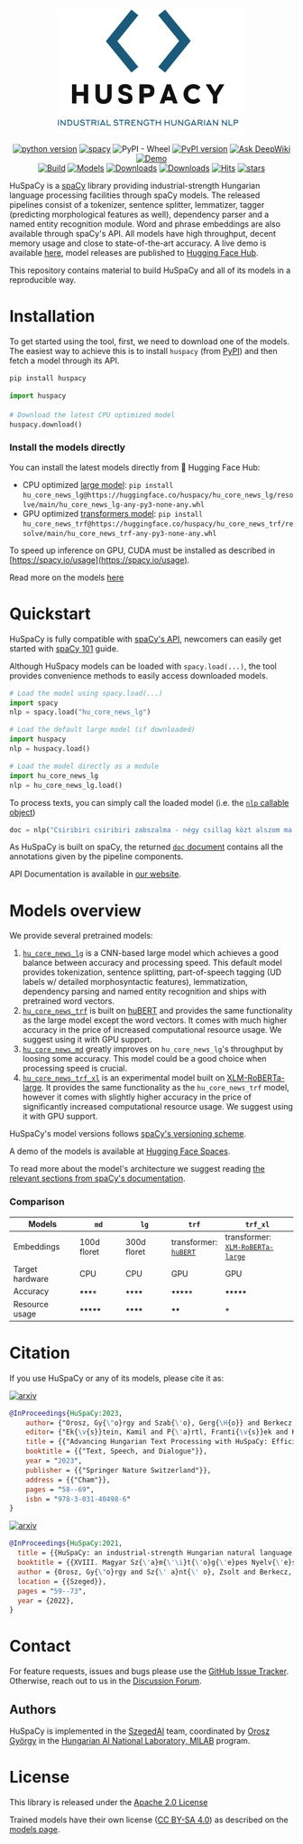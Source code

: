 
# 

<div align="center" markdown>

![project logo](https://raw.githubusercontent.com/huspacy/huspacy/develop/.github/resources/logo.png)


[![python version](https://img.shields.io/badge/Python-%3E=3.7-blue)](https://github.com/huspacy/huspacy)
[![spacy](https://img.shields.io/badge/built%20with-spaCy-09a3d5.svg)](https://spacy.io)
![PyPI - Wheel](https://img.shields.io/pypi/wheel/huspacy)
[![PyPI version](https://badge.fury.io/py/huspacy.svg)](https://pypi.org/project/huspacy/)
[![Ask DeepWiki](https://deepwiki.com/badge.svg)](https://deepwiki.com/huspacy/huspacy)
[![Demo](https://img.shields.io/badge/Try%20the-Demo-important)](https://huggingface.co/spaces/huspacy/demo)
<br/>
[![Build](https://github.com/huspacy/huspacy/actions/workflows/build.yml/badge.svg)](https://github.com/huspacy/huspacy/actions/workflows/build.yml)
[![Models](https://github.com/huspacy/huspacy/actions/workflows/test_models.yml/badge.svg)](https://github.com/huspacy/huspacy/actions/workflows/test_models.yml)
[![Downloads](https://static.pepy.tech/personalized-badge/huspacy?period=month&units=international_system&left_color=grey&right_color=green&left_text=Downloads/month)](https://pepy.tech/project/huspacy)
[![Downloads](https://static.pepy.tech/personalized-badge/huspacy?period=total&units=international_system&left_color=grey&right_color=green&left_text=Downloads)](https://pepy.tech/project/huspacy)
[![Hits](https://hits.seeyoufarm.com/api/count/incr/badge.svg?url=https%3A%2F%2Fgithub.com%2Fhuspacy%2Fhuspacy&count_bg=%2379C83D&title_bg=%23555555&icon=&icon_color=%23E7E7E7&title=hits&edge_flat=true)](https://hits.seeyoufarm.com)
[![stars](https://img.shields.io/github/stars/huspacy/huspacy?style=social)](https://github.com/huspacy/huspacy)
</div>

HuSpaCy is a [spaCy](https://spacy.io) library providing industrial-strength Hungarian language processing facilities through spaCy models. 
The released pipelines consist of a tokenizer, sentence splitter, lemmatizer, tagger (predicting morphological features as well), dependency parser and a named entity recognition module. 
Word and phrase embeddings are also available through spaCy's API.
All models have high throughput, decent memory usage and close to state-of-the-art accuracy. 
A live demo is available [here](https://huggingface.co/spaces/huspacy/demo), model releases are published to [Hugging Face Hub](https://huggingface.co/huspacy/).

This repository contains material to build HuSpaCy and all of its models in a reproducible way.

#  Installation

To get started using the tool, first, we need to download one of the models. The easiest way to achieve this is to install `huspacy` (from [PyPI](https://pypi.org/project/huspacy/)) and then fetch a model through its API.

```bash
pip install huspacy
```

```python
import huspacy

# Download the latest CPU optimized model
huspacy.download()
```

### Install the models directly

You can install the latest models directly from 🤗 Hugging Face Hub:

- CPU optimized [large model](https://huggingface.co/huspacy/hu_core_news_lg): `pip install hu_core_news_lg@https://huggingface.co/huspacy/hu_core_news_lg/resolve/main/hu_core_news_lg-any-py3-none-any.whl`
- GPU optimized [transformers model](https://huggingface.co/huspacy/hu_core_news_trf): `pip install hu_core_news_trf@https://huggingface.co/huspacy/hu_core_news_trf/resolve/main/hu_core_news_trf-any-py3-none-any.whl`

To speed up inference on GPU, CUDA must be installed as described in [https://spacy.io/usage](https://spacy.io/usage).

Read more on the models [here](https://huspacy.github.io/models)

#  Quickstart
HuSpaCy is fully compatible with [spaCy's API](https://spacy.io/api/doc/), newcomers can easily get started with [spaCy 101](https://spacy.io/usage/spacy-101) guide.

Although HuSpacy models can be loaded with `spacy.load(...)`, the tool provides convenience methods to easily access downloaded models.

```python
# Load the model using spacy.load(...)
import spacy
nlp = spacy.load("hu_core_news_lg")
```

```python
# Load the default large model (if downloaded)
import huspacy
nlp = huspacy.load()
```

```python
# Load the model directly as a module
import hu_core_news_lg
nlp = hu_core_news_lg.load()
```

To process texts, you can simply call the loaded model (i.e. the [`nlp` callable object](https://spacy.io/api/language#call)) 

<!--pytest-codeblocks:cont-->

```python
doc = nlp("Csiribiri csiribiri zabszalma - négy csillag közt alszom ma.")
```

As HuSpaCy is built on spaCy, the returned [`doc` document](https://spacy.io/api/doc#_title) contains all the annotations given by the pipeline components.

API Documentation is available in [our website](https://huspacy.github.io/).

#  Models overview

We provide several pretrained models:

1. [`hu_core_news_lg`](https://huggingface.co/huspacy/hu_core_news_lg) is a CNN-based large model which achieves a good
   balance between accuracy and processing speed. This default model provides tokenization, sentence splitting,
   part-of-speech tagging (UD labels w/ detailed morphosyntactic features), lemmatization, dependency parsing and named
   entity recognition and ships with pretrained word vectors.
2. [`hu_core_news_trf`](https://huggingface.co/huspacy/hu_core_news_trf) is built
   on [huBERT](https://huggingface.co/SZTAKI-HLT/hubert-base-cc) and provides the same functionality as the large model
   except the word vectors. It comes with much higher accuracy in the price of increased computational resource usage.
   We suggest using it with GPU support.
3. [`hu_core_news_md`](https://huggingface.co/huspacy/hu_core_news_md) greatly improves on `hu_core_news_lg`'s
   throughput by loosing some accuracy. This model could be a good choice when processing speed is crucial.
4. [`hu_core_news_trf_xl`](https://huggingface.co/huspacy/hu_core_news_trf_xl) is an experimental model built
   on [XLM-RoBERTa-large](https://huggingface.co/xlm-roberta-large). It provides the same functionality as
   the `hu_core_news_trf` model, however it comes with slightly higher accuracy in the price of significantly increased
   computational resource usage.
   We suggest using it with GPU support.

HuSpaCy's model versions follows [spaCy's versioning scheme](https://spacy.io/models#model-versioning).

A demo of the models is available at [Hugging Face Spaces](https://huggingface.co/spaces/huspacy/demo).

To read more about the model's architecture we suggest
reading [the relevant sections from spaCy's documentation](https://spacy.io/models#design).

### Comparison

| Models          | `md`                                                                                                                     | `lg`                                                                                             | `trf`                                                                                                                                | `trf_xl`                                                                                                                 |
|-----------------|--------------------------------------------------------------------------------------------------------------------------|--------------------------------------------------------------------------------------------------|--------------------------------------------------------------------------------------------------------------------------------------|--------------------------------------------------------------------------------------------------------------------------|   
| Embeddings      | 100d floret                                                                                                              | 300d floret                                                                                      | transformer:<br/>[`huBERT`](https://huggingface.co/SZTAKI-HLT/hubert-base-cc)                                                        | transformer:<br/>[`XLM-RoBERTa-large`](https://huggingface.co/xlm-roberta-large)                                         |
| Target hardware | CPU                                                                                                                      | CPU                                                                                              | GPU                                                                                                                                  | GPU                                                                                                                      |
| Accuracy        | ⭑⭑⭑⭒             | ⭑⭑⭑⭑ | ⭑⭑⭑⭑⭒ | ⭑⭑⭑⭑⭑ |
| Resource usage  | ⭑⭑⭑⭑⭑ | ⭑⭑⭑⭑ | ⭑⭑                                                                                     | ⭒                                                                                     |

# Citation
 
If you use HuSpaCy or any of its models, please cite it as: 

[![arxiv](http://img.shields.io/badge/cs.CL-arXiv%3A2308.12635-B31B1B.svg)](https://arxiv.org/abs/2308.12635)

```bibtex
@InProceedings{HuSpaCy:2023,
    author= {"Orosz, Gy{\"o}rgy and Szab{\'o}, Gerg{\H{o}} and Berkecz, P{\'e}ter and Sz{\'a}nt{\'o}, Zsolt and Farkas, Rich{\'a}rd"},
    editor= {"Ek{\v{s}}tein, Kamil and P{\'a}rtl, Franti{\v{s}}ek and Konop{\'i}k, Miloslav"},
    title = {{"Advancing Hungarian Text Processing with HuSpaCy: Efficient and Accurate NLP Pipelines"}},
    booktitle = {{"Text, Speech, and Dialogue"}},
    year = "2023",
    publisher = {{"Springer Nature Switzerland"}},
    address = {{"Cham"}},
    pages = "58--69",
    isbn = "978-3-031-40498-6"
}
```

[![arxiv](http://img.shields.io/badge/cs.CL-arXiv%3A2201.01956-B31B1B.svg)](https://arxiv.org/abs/2201.01956)

```bibtex
@InProceedings{HuSpaCy:2021,
  title = {{HuSpaCy: an industrial-strength Hungarian natural language processing toolkit}},
  booktitle = {{XVIII. Magyar Sz{\'a}m{\'\i}t{\'o}g{\'e}pes Nyelv{\'e}szeti Konferencia}},
  author = {Orosz, Gy{\"o}rgy and Sz{\' a}nt{\' o}, Zsolt and Berkecz, P{\' e}ter and Szab{\' o}, Gerg{\H o} and Farkas, Rich{\' a}rd},
  location = {{Szeged}},
  pages = "59--73",
  year = {2022},
}
```

#  Contact

For feature requests, issues and bugs please use the [GitHub Issue Tracker](https://github.com/huspacy/huspacy/issues). Otherwise, reach out to us in the [Discussion Forum](https://github.com/huspacy/huspacy/discussions).

## Authors

HuSpaCy is implemented in the [SzegedAI](https://szegedai.github.io/) team, coordinated by [Orosz György](mailto:gyorgy@orosz.link) in the [Hungarian AI National Laboratory, MILAB](https://mi.nemzetilabor.hu/) program.

#  License

This library is released under the [Apache 2.0 License](https://github.com/huspacy/huspacy/blob/master/LICENSE)

Trained models have their own license ([CC BY-SA 4.0](https://creativecommons.org/licenses/by-sa/4.0/)) as described on the [models page](https://huggingface.co/huspacy/).
